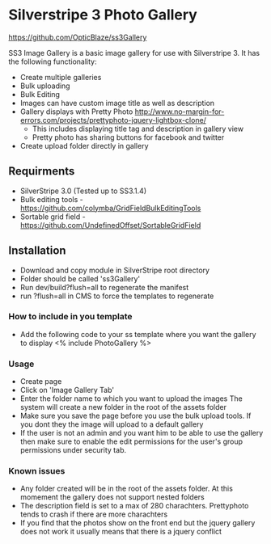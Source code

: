 Silverstripe 3 Photo Gallery
============================
https://github.com/OpticBlaze/ss3Gallery


SS3 Image Gallery is a basic image gallery for use with Silverstripe 3. 
It has the following functionality:

- Create multiple galleries
- Bulk uploading
- Bulk Editing
- Images can have custom image title as well as description
- Gallery displays with Pretty Photo http://www.no-margin-for-errors.com/projects/prettyphoto-jquery-lightbox-clone/
	- This includes displaying title tag and description in gallery view
	- Pretty photo has sharing buttons for facebook and twitter
- Create upload folder directly in gallery

## Requirments
- SilverStripe 3.0 (Tested up to SS3.1.4)
- Bulk editing tools - https://github.com/colymba/GridFieldBulkEditingTools
- Sortable grid field - https://github.com/UndefinedOffset/SortableGridField

## Installation
- Download and copy module in SilverStripe root directory 
- Folder should be called 'ss3Gallery'
- Run dev/build?flush=all to regenerate the manifest
- run ?flush=all in CMS to force the templates to regenerate

### How to include in you template

- Add the following code to your ss template where you want the gallery to display 
  <% include PhotoGallery %>

### Usage 
- Create page
- Click on 'Image Gallery Tab'
- Enter the folder name to which you want to upload the images
  The system will create a new folder in the root of the assets folder
- Make sure you save the page before you use the bulk upload tools. If you dont they the image will upload to a default gallery
- If the user is not an admin and you want him to be able to use the gallery then make sure to enable the edit permissions for the user's group permissions under security tab.


### Known issues
- Any folder created will be in the root of the assets folder. At this momement the gallery does not support nested folders
- The description field is set to a max of 280 charachters. Prettyphoto tends to crash if there are more charachters
- If you find that the photos show on the front end but the jquery gallery does not work it usually means that there is a jquery conflict

